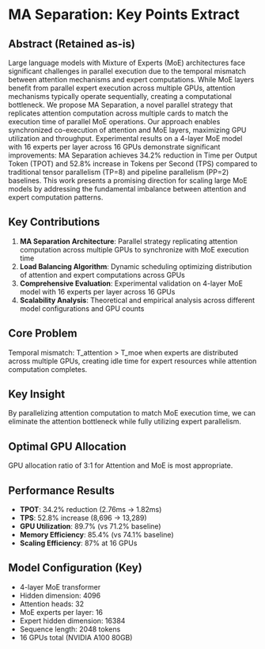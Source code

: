 # MA Separation: Key Points Extract

## Abstract (Retained as-is)
Large language models with Mixture of Experts (MoE) architectures face significant challenges in parallel execution due to the temporal mismatch between attention mechanisms and expert computations. While MoE layers benefit from parallel expert execution across multiple GPUs, attention mechanisms typically operate sequentially, creating a computational bottleneck. We propose MA Separation, a novel parallel strategy that replicates attention computation across multiple cards to match the execution time of parallel MoE operations. Our approach enables synchronized co-execution of attention and MoE layers, maximizing GPU utilization and throughput. Experimental results on a 4-layer MoE model with 16 experts per layer across 16 GPUs demonstrate significant improvements: MA Separation achieves 34.2% reduction in Time per Output Token (TPOT) and 52.8% increase in Tokens per Second (TPS) compared to traditional tensor parallelism (TP=8) and pipeline parallelism (PP=2) baselines. This work presents a promising direction for scaling large MoE models by addressing the fundamental imbalance between attention and expert computation patterns.

## Key Contributions
1. **MA Separation Architecture**: Parallel strategy replicating attention computation across multiple GPUs to synchronize with MoE execution time
2. **Load Balancing Algorithm**: Dynamic scheduling optimizing distribution of attention and expert computations across GPUs
3. **Comprehensive Evaluation**: Experimental validation on 4-layer MoE model with 16 experts per layer across 16 GPUs
4. **Scalability Analysis**: Theoretical and empirical analysis across different model configurations and GPU counts

## Core Problem
Temporal mismatch: T_attention > T_moe when experts are distributed across multiple GPUs, creating idle time for expert resources while attention computation completes.

## Key Insight
By parallelizing attention computation to match MoE execution time, we can eliminate the attention bottleneck while fully utilizing expert parallelism.

## Optimal GPU Allocation
GPU allocation ratio of 3:1 for Attention and MoE is most appropriate.

## Performance Results
- **TPOT**: 34.2% reduction (2.76ms → 1.82ms)
- **TPS**: 52.8% increase (8,696 → 13,289)
- **GPU Utilization**: 89.7% (vs 71.2% baseline)
- **Memory Efficiency**: 85.4% (vs 74.1% baseline)
- **Scaling Efficiency**: 87% at 16 GPUs

## Model Configuration (Key)
- 4-layer MoE transformer
- Hidden dimension: 4096
- Attention heads: 32
- MoE experts per layer: 16
- Expert hidden dimension: 16384
- Sequence length: 2048 tokens
- 16 GPUs total (NVIDIA A100 80GB)